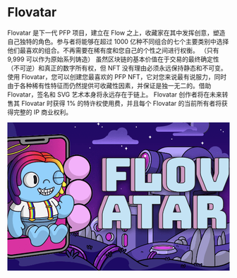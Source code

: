 # Flovatar

Flovatar 是下一代 PFP 项目，建立在 Flow 之上，收藏家在其中发挥创意，塑造自己独特的角色。参与者将能够在超过 1000 亿种不同组合的七个主要类别中选择他们最喜欢的组合。不再需要在稀有度和您自己的个性之间进行权衡。 （只有 9,999 可以作为原始系列铸造）
虽然区块链的基本价值在于交易的最终确定性（不可逆）和真正的数字所有权，但 NFT 没有理由必须永远保持静态和不可变。使用 Flovatar，您可以创建您最喜欢的 PFP NFT，它对您来说最有说服力，同时由于各种稀有性特征而仍然提供可收藏性因素，并保证是独一无二的。借助 Flovatar，签名和 SVG 艺术本身将永远存在于链上。
Flovatar 创作者将在未来转售其 Flovatar 时获得 1% 的特许权使用费，并且每个 Flovatar 的当前所有者将获得完整的 IP 商业权利。

![flovatar-dapp-marketplaces-flow-image1_1c2d97dcdc7e449c3425fd14a1b1783d](flovatar-dapp-marketplaces-flow-image1_1c2d97dcdc7e449c3425fd14a1b1783d.png)


